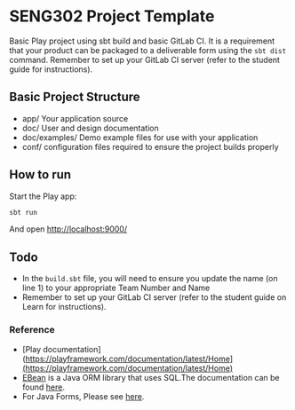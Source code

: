 # SENG302 Project Template
Basic Play project using sbt build and basic GitLab CI.
It is a requirement that your product can be packaged to a deliverable form using the `sbt dist` command.
Remember to set up your GitLab CI server (refer to the student guide for instructions).

## Basic Project Structure
* app/ Your application source
* doc/ User and design documentation
* doc/examples/ Demo example files for use with your application
* conf/ configuration files required to ensure the project builds properly

## How to run
Start the Play app:
```bash
sbt run
```
And open <http://localhost:9000/>

## Todo
* In the `build.sbt` file, you will need to ensure you update the name (on line 1) to your appropriate Team Number and Name
* Remember to set up your GitLab CI server (refer to the student guide on Learn for instructions).

### Reference
* [Play documentation](https://playframework.com/documentation/latest/Home](https://playframework.com/documentation/latest/Home)
* [EBean](https://www.playframework.com/documentation/latest/JavaEbean) is a Java ORM library that uses SQL.The documentation can be found [here](https://ebean-orm.github.io/).
* For Java Forms, Please see [here](<https://playframework.com/documentation/latest/JavaForms>).

